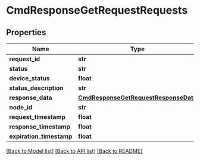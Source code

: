 # CmdResponseGetRequestRequests

## Properties
Name | Type | Description | Notes
------------ | ------------- | ------------- | -------------
**request_id** | **str** |  | [optional] 
**status** | **str** |  | [optional] 
**device_status** | **float** |  | [optional] 
**status_description** | **str** |  | [optional] 
**response_data** | [**CmdResponseGetRequestResponseData**](CmdResponseGetRequestResponseData.md) |  | [optional] 
**node_id** | **str** |  | [optional] 
**request_timestamp** | **float** |  | [optional] 
**response_timestamp** | **float** |  | [optional] 
**expiration_timestamp** | **float** |  | [optional] 

[[Back to Model list]](../README.md#documentation-for-models) [[Back to API list]](../README.md#documentation-for-api-endpoints) [[Back to README]](../README.md)

